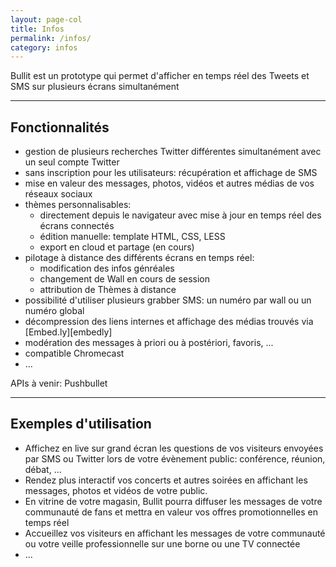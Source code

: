 ```yaml
---
layout: page-col
title: Infos
permalink: /infos/
category: infos
---
```



<p class="lead">Bullit est un prototype qui permet d'afficher en temps réel des Tweets et SMS sur plusieurs écrans simultanément</p>

---

## Fonctionnalités

- gestion de plusieurs recherches Twitter différentes simultanément avec un seul compte Twitter
- sans inscription pour les utilisateurs: récupération et affichage de SMS
- mise en valeur des messages, photos, vidéos et autres médias de vos réseaux sociaux
- thèmes personnalisables:
    - directement depuis le navigateur avec mise à jour en temps réel des écrans connectés
    - édition manuelle: template HTML, CSS, LESS
    - export en cloud et partage (en cours)
- pilotage à distance des différents écrans en temps réel:
    - modification des infos génréales
    - changement de Wall en cours de session
    - attribution de Thèmes à distance
- possibilité d'utiliser plusieurs grabber SMS: un numéro par wall ou un numéro global
- décompression des liens internes et affichage des médias trouvés via [Embed.ly][embedly]
- modération des messages à priori ou à postériori, favoris, ...
- compatible Chromecast
- ...

APIs à venir: Pushbullet

---

## Exemples d'utilisation

- Affichez en live sur grand écran les questions de vos visiteurs envoyées par SMS ou Twitter lors de votre évènement public: conférence, réunion, débat, ...
- Rendez plus interactif vos concerts et autres soirées en affichant les messages, photos et vidéos de votre public.
- En vitrine de votre magasin, Bullit pourra diffuser les messages de votre communauté de fans et mettra en valeur vos offres promotionnelles en temps réel 
- Accueillez vos visiteurs en affichant les messages de votre communauté ou votre veille professionnelle sur une borne ou une TV connectée
- ...